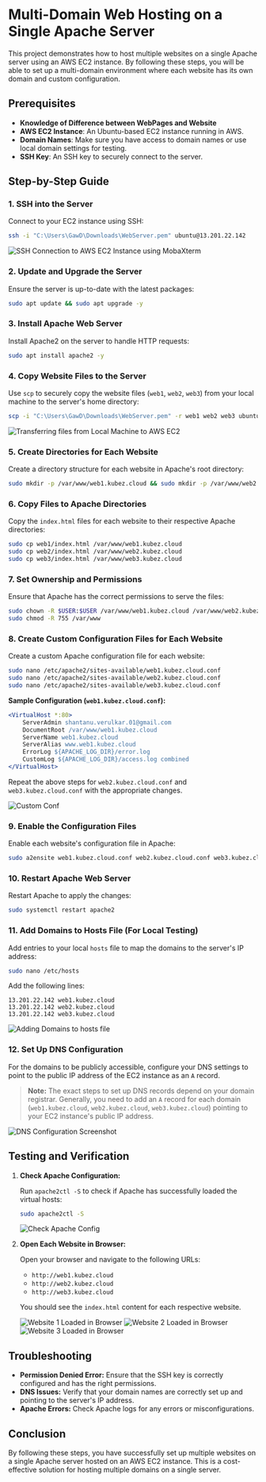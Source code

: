 # Multi-Domain Web Hosting on a Single Apache Server

This project demonstrates how to host multiple websites on a single Apache server using an AWS EC2 instance. By following these steps, you will be able to set up a multi-domain environment where each website has its own domain and custom configuration.

## Prerequisites

- **Knowledge of Difference between WebPages and Website**
- **AWS EC2 Instance**: An Ubuntu-based EC2 instance running in AWS.
- **Domain Names**: Make sure you have access to domain names or use local domain settings for testing.
- **SSH Key**: An SSH key to securely connect to the server.

## Step-by-Step Guide

### 1. SSH into the Server

Connect to your EC2 instance using SSH:

```bash
ssh -i "C:\Users\GawD\Downloads\WebServer.pem" ubuntu@13.201.22.142
```

![SSH Connection to AWS EC2 Instance using MobaXterm](/Ubuntu+Apache2_multipleWebsites/domainBased/img/SSH%20Connection%20MobaXterm.png)

### 2. Update and Upgrade the Server

Ensure the server is up-to-date with the latest packages:

```bash
sudo apt update && sudo apt upgrade -y
```

### 3. Install Apache Web Server

Install Apache2 on the server to handle HTTP requests:

```bash
sudo apt install apache2 -y
```

### 4. Copy Website Files to the Server

Use `scp` to securely copy the website files (`web1`, `web2`, `web3`) from your local machine to the server's home directory:

```bash
scp -i "C:\Users\GawD\Downloads\WebServer.pem" -r web1 web2 web3 ubuntu@13.201.22.142:~
```

![Transferring files from Local Machine to AWS EC2](/Ubuntu+Apache2_multipleWebsites/domainBased/img/Transferring%20files%20from%20Local%20Machine%20to%20AWS%20EC2.png)

### 5. Create Directories for Each Website

Create a directory structure for each website in Apache's root directory:

```bash
sudo mkdir -p /var/www/web1.kubez.cloud && sudo mkdir -p /var/www/web2.kubez.cloud && sudo mkdir -p /var/www/web3.kubez.cloud
```

### 6. Copy Files to Apache Directories

Copy the `index.html` files for each website to their respective Apache directories:

```bash
sudo cp web1/index.html /var/www/web1.kubez.cloud
sudo cp web2/index.html /var/www/web2.kubez.cloud
sudo cp web3/index.html /var/www/web3.kubez.cloud
```

### 7. Set Ownership and Permissions

Ensure that Apache has the correct permissions to serve the files:

```bash
sudo chown -R $USER:$USER /var/www/web1.kubez.cloud /var/www/web2.kubez.cloud /var/www/web3.kubez.cloud
sudo chmod -R 755 /var/www
```

### 8. Create Custom Configuration Files for Each Website

Create a custom Apache configuration file for each website:

```bash
sudo nano /etc/apache2/sites-available/web1.kubez.cloud.conf
sudo nano /etc/apache2/sites-available/web2.kubez.cloud.conf
sudo nano /etc/apache2/sites-available/web3.kubez.cloud.conf
```

**Sample Configuration (`web1.kubez.cloud.conf`):**
```apache
<VirtualHost *:80>
    ServerAdmin shantanu.verulkar.01@gmail.com
    DocumentRoot /var/www/web1.kubez.cloud
    ServerName web1.kubez.cloud
    ServerAlias www.web1.kubez.cloud
    ErrorLog ${APACHE_LOG_DIR}/error.log
    CustomLog ${APACHE_LOG_DIR}/access.log combined
</VirtualHost>
```

Repeat the above steps for `web2.kubez.cloud.conf` and `web3.kubez.cloud.conf` with the appropriate changes.

![Custom Conf](/Ubuntu+Apache2_multipleWebsites/domainBased/img/Custom%20Conf.png)

### 9. Enable the Configuration Files

Enable each website's configuration file in Apache:

```bash
sudo a2ensite web1.kubez.cloud.conf web2.kubez.cloud.conf web3.kubez.cloud.conf
```

### 10. Restart Apache Web Server

Restart Apache to apply the changes:

```bash
sudo systemctl restart apache2
```

### 11. Add Domains to Hosts File (For Local Testing)

Add entries to your local `hosts` file to map the domains to the server's IP address:

```bash
sudo nano /etc/hosts
```

Add the following lines:

```
13.201.22.142 web1.kubez.cloud
13.201.22.142 web2.kubez.cloud
13.201.22.142 web3.kubez.cloud
```

![Adding Domains to hosts file](/Ubuntu+Apache2_multipleWebsites/domainBased/img/Adding%20Domains%20to%20hosts%20file.png)

### 12. Set Up DNS Configuration

For the domains to be publicly accessible, configure your DNS settings to point to the public IP address of the EC2 instance as an `A` record. 

> **Note:** The exact steps to set up DNS records depend on your domain registrar. Generally, you need to add an `A` record for each domain (`web1.kubez.cloud`, `web2.kubez.cloud`, `web3.kubez.cloud`) pointing to your EC2 instance's public IP address.

![DNS Configuration Screenshot](/Ubuntu+Apache2_multipleWebsites/domainBased/img/CloudFlare%20DNS%20Records.png)

## Testing and Verification

1. **Check Apache Configuration:**

   Run `apache2ctl -S` to check if Apache has successfully loaded the virtual hosts:

   ```bash
   sudo apache2ctl -S
   ```

   ![Check Apache Config](/Ubuntu+Apache2_multipleWebsites/domainBased/img/Check%20Apache%20Config.png)

2. **Open Each Website in Browser:**

   Open your browser and navigate to the following URLs:

   - `http://web1.kubez.cloud`
   - `http://web2.kubez.cloud`
   - `http://web3.kubez.cloud`

   You should see the `index.html` content for each respective website.

   ![Website 1 Loaded in Browser](/Ubuntu+Apache2_multipleWebsites/domainBased/img/Web1%20over%20Custom%20Domain%20routed%20to%20EC2%20Public%20IP.png)
   ![Website 2 Loaded in Browser](/Ubuntu+Apache2_multipleWebsites/domainBased/img/Web2%20over%20Custom%20Domain%20routed%20to%20EC2%20Public%20IP.png)
   ![Website 3 Loaded in Browser](/Ubuntu+Apache2_multipleWebsites/domainBased/img/Web3%20over%20Custom%20Domain%20routed%20to%20EC2%20Public%20IP.png)

## Troubleshooting

- **Permission Denied Error:** Ensure that the SSH key is correctly configured and has the right permissions.
- **DNS Issues:** Verify that your domain names are correctly set up and pointing to the server's IP address.
- **Apache Errors:** Check Apache logs for any errors or misconfigurations.

## Conclusion

By following these steps, you have successfully set up multiple websites on a single Apache server hosted on an AWS EC2 instance. This is a cost-effective solution for hosting multiple domains on a single server.